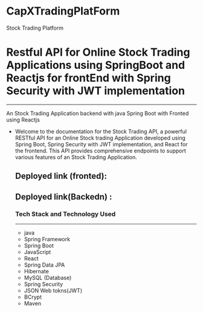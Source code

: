 # CapXTradingPlatForm
Stock Trading Platform
# Restful API for Online Stock Trading Applications using SpringBoot and Reactjs for frontEnd with Spring Security with JWT implementation
---
An Stock Trading Application backend with java Spring Boot with Fronted using Reactjs
* Welcome to the documentation for the Stock Trading API, a powerful RESTful API for an Online Stock trading Application developed using Spring Boot, Spring Security with JWT implementation, and React for the frontend. This API provides comprehensive endpoints to support various features of an Stock Trading Application.

  ## Deployed link (fronted):
  ## Deployed link(Backedn) :

  ### Tech Stack and Technology Used
  ---
  * java
  * Spring Framework
  * Spring Boot
  * JavaScript
  * React
  * Spring Data JPA
  * Hibernate
  * MySQL (Database)
  * Spring Security
  * JSON Web tokns(JWT)
  * BCrypt
  * Maven
  
